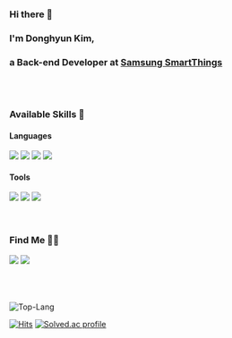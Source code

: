 ### Hi there 👋
### I'm Donghyun Kim,
### a Back-end Developer at <a href="https://www.smartthings.com"> Samsung SmartThings </a> 

<br>
<br>

### Available Skills 💪
#### Languages
<div>
<img src="https://img.shields.io/badge/Rust-000000?style=flat-square&logo=Rust"/>
<img src="https://img.shields.io/badge/Python-3776AB?style=flat-square&logo=Python&logoColor=white"/>
<img src="https://img.shields.io/badge/C++-00599C?style=flat-square&logo=cplusplus&logoColor=white"/>
<img src="https://img.shields.io/badge/JavaScript-F7DF1E?style=flat-square&logo=JavaScript&logoColor=white"/>
</div>

#### Tools
<div>
<img src="https://img.shields.io/badge/Docker-2496ED?style=flat-square&logo=Docker&logoColor=white"/>
<img src="https://img.shields.io/badge/Terraform-7B42BC?style=flat-square&logo=Terraform&logoColor=white"/>
<img src="https://img.shields.io/badge/Kubernetes-326CE5?style=flat-square&logo=Kubernetes&logoColor=white"/>
</div>

<br>
<br>

### Find Me 👨‍💻
<div>
<a href="https://www.linkedin.com/in/donghyun-kim-0b1823196/"><img src="https://img.shields.io/badge/LinkedIn-0A66C2?style=flat-square&logo=LinkedIn&logoColor=wihte"/></a>
<a href="mailto:hvho1119@gmail.com"><img src="https://img.shields.io/badge/hvho1119-EA4335?style=flat-square&logo=Gmail&logoColor=white"/></a>
</div>

<br>
<br>
<br>

![Top-Lang](https://github-readme-stats.vercel.app/api/top-langs/?username=HVHO&layout=compact)



[![Hits](https://hits.seeyoufarm.com/api/count/incr/badge.svg?url=https%3A%2F%2Fgithub.com%2FHVHO&count_bg=%2392F35B&title_bg=%23555555&icon=smartthings.svg&icon_color=%23FFFFFF&title=hits&edge_flat=false)](https://hits.seeyoufarm.com)
[![Solved.ac
profile](http://mazassumnida.wtf/api/mini/generate_badge?boj=hvho1119)](https://solved.ac/hvho1119)





<!--
**HVHO/HVHO** is a ✨ _special_ ✨ repository because its `README.md` (this file) appears on your GitHub profile.

Here are some ideas to get you started:

- 🔭 I’m currently working on ...
- 🌱 I’m currently learning ...
- 👯 I’m looking to collaborate on ...
- 🤔 I’m looking for help with ...
- 💬 Ask me about ...
- 📫 How to reach me: ...
- 😄 Pronouns: ...
- ⚡ Fun fact: ...
-->
